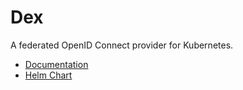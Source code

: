 # Dex

A federated OpenID Connect provider for Kubernetes.

- [Documentation](https://dexidp.io/docs/)
- [Helm Chart](https://github.com/dexidp/helm-charts/tree/master/charts/dex)
